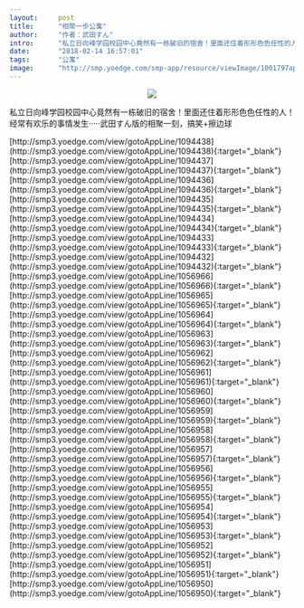 ```yaml
---
layout:     post
title:      "相聚一步公寓"
author:     "作者：武田すん"
intro:      "私立日向峰学园校园中心竟然有一栋破旧的宿舍！里面还住着形形色色任性的人！经常有欢乐的事情发生·····武田すん版的相聚一刻，搞笑+擦边球"
date:       "2018-02-14 16:57:01"
tags:       "公寓"
image:      "http://smp.yoedge.com/smp-app/resource/viewImage/1001797appline.png"
---
```

<div style="text-align: center">
<p><img src="http://smp.yoedge.com/smp-app/resource/viewImage/1001797appline.png"/></p>
</div>
<p class="post-meta">
<span>私立日向峰学园校园中心竟然有一栋破旧的宿舍！里面还住着形形色色任性的人！经常有欢乐的事情发生·····武田すん版的相聚一刻，搞笑+擦边球</span>
</p>
[http://smp3.yoedge.com/view/gotoAppLine/1094438](http://smp3.yoedge.com/view/gotoAppLine/1094438){:target="_blank"}
[http://smp3.yoedge.com/view/gotoAppLine/1094437](http://smp3.yoedge.com/view/gotoAppLine/1094437){:target="_blank"}
[http://smp3.yoedge.com/view/gotoAppLine/1094436](http://smp3.yoedge.com/view/gotoAppLine/1094436){:target="_blank"}
[http://smp3.yoedge.com/view/gotoAppLine/1094435](http://smp3.yoedge.com/view/gotoAppLine/1094435){:target="_blank"}
[http://smp3.yoedge.com/view/gotoAppLine/1094434](http://smp3.yoedge.com/view/gotoAppLine/1094434){:target="_blank"}
[http://smp3.yoedge.com/view/gotoAppLine/1094433](http://smp3.yoedge.com/view/gotoAppLine/1094433){:target="_blank"}
[http://smp3.yoedge.com/view/gotoAppLine/1094432](http://smp3.yoedge.com/view/gotoAppLine/1094432){:target="_blank"}
[http://smp3.yoedge.com/view/gotoAppLine/1056966](http://smp3.yoedge.com/view/gotoAppLine/1056966){:target="_blank"}
[http://smp3.yoedge.com/view/gotoAppLine/1056965](http://smp3.yoedge.com/view/gotoAppLine/1056965){:target="_blank"}
[http://smp3.yoedge.com/view/gotoAppLine/1056964](http://smp3.yoedge.com/view/gotoAppLine/1056964){:target="_blank"}
[http://smp3.yoedge.com/view/gotoAppLine/1056963](http://smp3.yoedge.com/view/gotoAppLine/1056963){:target="_blank"}
[http://smp3.yoedge.com/view/gotoAppLine/1056962](http://smp3.yoedge.com/view/gotoAppLine/1056962){:target="_blank"}
[http://smp3.yoedge.com/view/gotoAppLine/1056961](http://smp3.yoedge.com/view/gotoAppLine/1056961){:target="_blank"}
[http://smp3.yoedge.com/view/gotoAppLine/1056960](http://smp3.yoedge.com/view/gotoAppLine/1056960){:target="_blank"}
[http://smp3.yoedge.com/view/gotoAppLine/1056959](http://smp3.yoedge.com/view/gotoAppLine/1056959){:target="_blank"}
[http://smp3.yoedge.com/view/gotoAppLine/1056958](http://smp3.yoedge.com/view/gotoAppLine/1056958){:target="_blank"}
[http://smp3.yoedge.com/view/gotoAppLine/1056957](http://smp3.yoedge.com/view/gotoAppLine/1056957){:target="_blank"}
[http://smp3.yoedge.com/view/gotoAppLine/1056956](http://smp3.yoedge.com/view/gotoAppLine/1056956){:target="_blank"}
[http://smp3.yoedge.com/view/gotoAppLine/1056955](http://smp3.yoedge.com/view/gotoAppLine/1056955){:target="_blank"}
[http://smp3.yoedge.com/view/gotoAppLine/1056954](http://smp3.yoedge.com/view/gotoAppLine/1056954){:target="_blank"}
[http://smp3.yoedge.com/view/gotoAppLine/1056953](http://smp3.yoedge.com/view/gotoAppLine/1056953){:target="_blank"}
[http://smp3.yoedge.com/view/gotoAppLine/1056952](http://smp3.yoedge.com/view/gotoAppLine/1056952){:target="_blank"}
[http://smp3.yoedge.com/view/gotoAppLine/1056951](http://smp3.yoedge.com/view/gotoAppLine/1056951){:target="_blank"}
[http://smp3.yoedge.com/view/gotoAppLine/1056950](http://smp3.yoedge.com/view/gotoAppLine/1056950){:target="_blank"}


